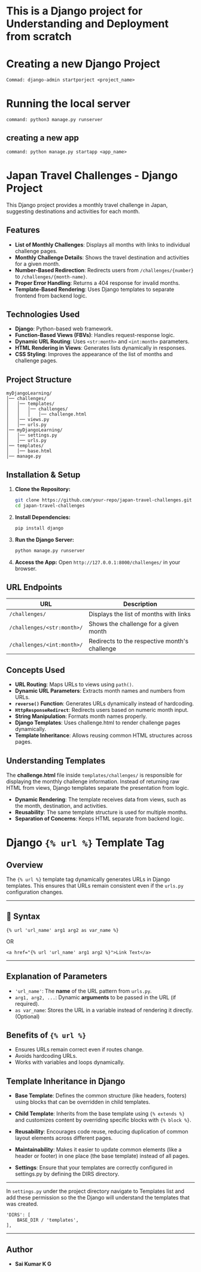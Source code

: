 # This is a Django project for Understanding and Deployment from scratch

# Creating a new Django Project 
```
Commad: django-admin startporject <project_name>
```

# Running the local server
```
command: python3 manage.py runserver
```

## creating a new app 
```
command: python manage.py startapp <app_name>
```

# Japan Travel Challenges - Django Project

This Django project provides a monthly travel challenge in Japan, suggesting destinations and activities for each month.

## Features
- **List of Monthly Challenges**: Displays all months with links to individual challenge pages.
- **Monthly Challenge Details**: Shows the travel destination and activities for a given month.
- **Number-Based Redirection**: Redirects users from `/challenges/{number}` to `/challenges/{month-name}`.
- **Proper Error Handling**: Returns a 404 response for invalid months.
- **Template-Based Rendering**: Uses Django templates to separate frontend from backend logic.

## Technologies Used
- **Django**: Python-based web framework.
- **Function-Based Views (FBVs)**: Handles request-response logic.
- **Dynamic URL Routing**: Uses `<str:month>` and `<int:month>` parameters.
- **HTML Rendering in Views**: Generates lists dynamically in responses.
- **CSS Styling**: Improves the appearance of the list of months and challenge pages.

## Project Structure
```
myDjangoLearning/
│── challenges/
│   │── templates/
│   │   │── challenges/
│   │   │   │── challenge.html
│   │── views.py
│   │── urls.py
│── myDjangoLearning/
│   │── settings.py
│   │── urls.py
│── templates/
│   │── base.html
│── manage.py
```

## Installation & Setup
1. **Clone the Repository:**
   ```bash
   git clone https://github.com/your-repo/japan-travel-challenges.git
   cd japan-travel-challenges
   ```
2. **Install Dependencies:**
   ```bash
   pip install django
   ```
3. **Run the Django Server:**
   ```bash
   python manage.py runserver
   ```
4. **Access the App:**
   Open `http://127.0.0.1:8000/challenges/` in your browser.

## URL Endpoints
| URL | Description |
|------|-------------|
| `/challenges/` | Displays the list of months with links |
| `/challenges/<str:month>/` | Shows the challenge for a given month |
| `/challenges/<int:month>/` | Redirects to the respective month's challenge |

## Concepts Used
- **URL Routing**: Maps URLs to views using `path()`.
- **Dynamic URL Parameters**: Extracts month names and numbers from URLs.
- **`reverse()` Function**: Generates URLs dynamically instead of hardcoding.
- **`HttpResponseRedirect`**: Redirects users based on numeric month input.
- **String Manipulation**: Formats month names properly.
- **Django Templates**: Uses challenge.html to render challenge pages dynamically.
- **Template Inheritance**: Allows reusing common HTML structures across pages.


## Understanding Templates

The **challenge.html** file inside `templates/challenges/` is responsible for displaying the monthly challenge information. Instead of returning raw HTML from views, Django templates separate the presentation from logic.

- **Dynamic Rendering**: The template receives data from views, such as the month, destination, and activities.
- **Reusability**: The same template structure is used for multiple months.
- **Separation of Concerns**: Keeps HTML separate from backend logic.
  

# Django `{% url %}` Template Tag

## Overview
The `{% url %}` template tag dynamically generates URLs in Django templates. This ensures that URLs remain consistent even if the `urls.py` configuration changes.

---

## 📌 Syntax
```django
{% url 'url_name' arg1 arg2 as var_name %}
```
OR
```django
<a href="{% url 'url_name' arg1 arg2 %}">Link Text</a>
```

---

## Explanation of Parameters
- `'url_name'`: The **name** of the URL pattern from `urls.py`.
- `arg1, arg2, ...`: Dynamic **arguments** to be passed in the URL (if required).
- `as var_name`: Stores the URL in a variable instead of rendering it directly. (Optional)

## Benefits of `{% url %}`
- Ensures URLs remain correct even if routes change.
- Avoids hardcoding URLs.
- Works with variables and loops dynamically.


## Template Inheritance in Django
- **Base Template**: Defines the common structure (like headers, footers) using blocks that can be overridden in child templates.

- **Child Template**: Inherits from the base template using `{% extends %}` and customizes content by overriding specific blocks with `{% block %}`.

- **Reusability**: Encourages code reuse, reducing duplication of common layout elements across different pages.

- **Maintainability**: Makes it easier to update common elements (like a header or footer) in one place (the base template) instead of all pages.

- **Settings**: Ensure that your templates are correctly configured in settings.py by defining the DIRS directory.

---
In `settings.py` under the project directory navigate to Templates list and add these permission so the the Django will understand the templates that was created.
```
'DIRS': [
    BASE_DIR / 'templates',
],
```
---
## Author
- **Sai Kumar K G**

